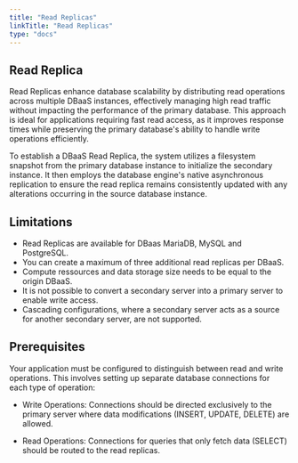 ```yaml
---
title: "Read Replicas"
linkTitle: "Read Replicas"
type: "docs"
---
```



## Read Replica

Read Replicas enhance database scalability by distributing read operations across multiple DBaaS instances, effectively managing high read traffic without impacting the performance of the primary database. This approach is ideal for applications requiring fast read access, as it improves response times while preserving the primary database's ability to handle write operations efficiently.

To establish a DBaaS Read Replica, the system utilizes a filesystem snapshot from the primary database instance to initialize the secondary instance. It then employs the database engine's native asynchronous replication to ensure the read replica remains consistently updated with any alterations occurring in the source database instance.

## Limitations

- Read Replicas are available for DBaas MariaDB, MySQL and PostgreSQL.
- You can create a maximum of three additional read replicas per DBaaS.
- Compute ressources and data storage size needs to be equal to the origin DBaaS.
- It is not possible to convert a secondary server into a primary server to enable write access.
- Cascading configurations, where a secondary server acts as a source for another secondary server, are not supported.

## Prerequisites

Your application must be configured to distinguish between read and write operations. This involves setting up separate database connections for each type of operation:

- Write Operations: Connections should be directed exclusively to the primary server where data modifications (INSERT, UPDATE, DELETE) are allowed.

- Read Operations: Connections for queries that only fetch data (SELECT) should be routed to the read replicas.
